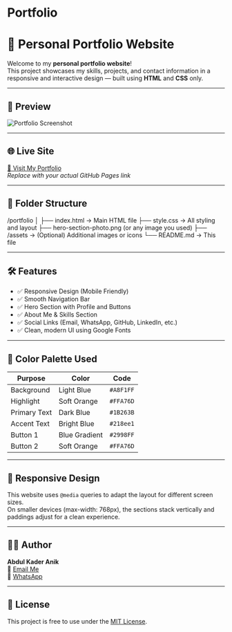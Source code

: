 # Portfolio
# 💼 Personal Portfolio Website

Welcome to my **personal portfolio website**!  
This project showcases my skills, projects, and contact information in a responsive and interactive design — built using **HTML** and **CSS** only.

---

## 📸 Preview

![Portfolio Screenshot](preview-image.png)

---

## 🌐 Live Site

[🔗 Visit My Portfolio](https://anik071.github.io/portfolio/)  
_Replace with your actual GitHub Pages link_

---

## 📁 Folder Structure

/portfolio
│
├── index.html → Main HTML file
├── style.css → All styling and layout
├── hero-section-photo.png (or any image you used)
├── /assets → (Optional) Additional images or icons
└── README.md → This file

---

## 🛠️ Features

- ✅ Responsive Design (Mobile Friendly)
- ✅ Smooth Navigation Bar
- ✅ Hero Section with Profile and Buttons
- ✅ About Me & Skills Section
- ✅ Social Links (Email, WhatsApp, GitHub, LinkedIn, etc.)
- ✅ Clean, modern UI using Google Fonts

---

## 🎨 Color Palette Used

| Purpose       | Color           | Code       |
|---------------|------------------|------------|
| Background    | Light Blue       | `#A8F1FF`  |
| Highlight     | Soft Orange      | `#FFA76D`  |
| Primary Text  | Dark Blue        | `#1B263B`  |
| Accent Text   | Bright Blue      | `#218ee1`  |
| Button 1      | Blue Gradient    | `#2998FF`  |
| Button 2      | Soft Orange      | `#FFA76D`  |

---

## 📱 Responsive Design

This website uses `@media` queries to adapt the layout for different screen sizes.  
On smaller devices (max-width: 768px), the sections stack vertically and paddings adjust for a clean experience.

---

## 🧑‍💻 Author

**Abdul Kader Anik**  
📧 [Email Me](mailto:your-email@example.com)  
💬 [WhatsApp](https://wa.me/8801XXXXXXXXX)

---

## 📌 License

This project is free to use under the [MIT License](LICENSE).
